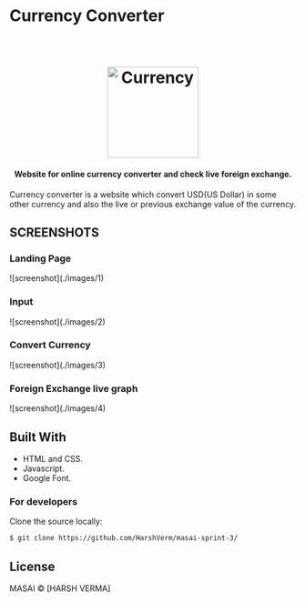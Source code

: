 # Currency Converter

<h1 align="center">
  <br>
  <img src="https://icon-library.com/images/recharge-icon/recharge-icon-4.jpg" alt="Currency" width="160">
</h1>

<h4 align="center">Website for online currency converter and check live foreign exchange.</h4>

Currency converter is a website which convert USD(US Dollar) in some other currency and also the live or previous exchange value of the currency. 

<h2>SCREENSHOTS</h2>

<h3>Landing Page</h3>
![screenshot](./images/1)

<h3>Input</h3>
![screenshot](./images/2)

<h3>Convert Currency</h3>
![screenshot](./images/3)

<h3>Foreign Exchange live graph</h3>
![screenshot](./images/4)

## Built With
- HTML and CSS.
- Javascript.
- Google Font.


### For developers
Clone the source locally:

```sh
$ git clone https://github.com/HarshVerm/masai-sprint-3/
```

## License

MASAI © [HARSH VERMA]